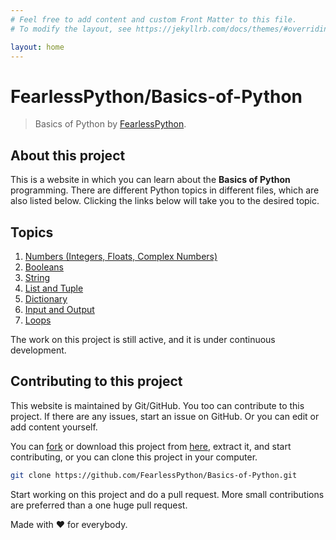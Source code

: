 ```yaml
---
# Feel free to add content and custom Front Matter to this file.
# To modify the layout, see https://jekyllrb.com/docs/themes/#overriding-theme-defaults

layout: home
---
```

<!-- 
This 'index.md' and related files controls the project website at https://fearlesspython.github.io/Basics-of-Python/ and it is different from README.md, although they look same.
-->
# **FearlessPython**/Basics-of-Python
> Basics of Python by [FearlessPython](https://github.com/FearlessPython "Visit FearlessPython on GitHub").

## About this project
This is a website in which you can learn about the **Basics of Python** programming. There are different Python topics in different files, which are also listed below. Clicking the links below will take you to the desired topic.

## Topics
1. [Numbers (Integers, Floats, Complex Numbers)](./Data_Type_1(Numbers%20-%20Integer%2C%20Float%2C%20Complex))
2. [Booleans](./Data_Type_2(Boolean))
3. [String](./Data_Type_3(String))
4. [List and Tuple](./Data_Type_4(List%2C%20Tuples))
5. [Dictionary](./Data_Type_5(Dictionary))
6. [Input and Output](./INPUT_AND_OUTPUT)
7. [Loops](./Loops)

The work on this project is still active, and it is under continuous development.

## Contributing to this project
This website is maintained by Git/GitHub. You too can contribute to this project. If there are any issues, start an issue on GitHub. Or you can edit or add content yourself.

You can [fork](https://github.com/FearlessPython/Basics-of-Python "Fork this Repo") or download this project from [here](https://github.com/FearlessPython/Basics-of-Python/archive/master.zip "Download ZIP"), extract it, and start contributing, or you can clone this project in your computer.
```bash
git clone https://github.com/FearlessPython/Basics-of-Python.git
```
Start working on this project and do a pull request. More small contributions are preferred than a one huge pull request.

Made with ❤️️ for everybody.